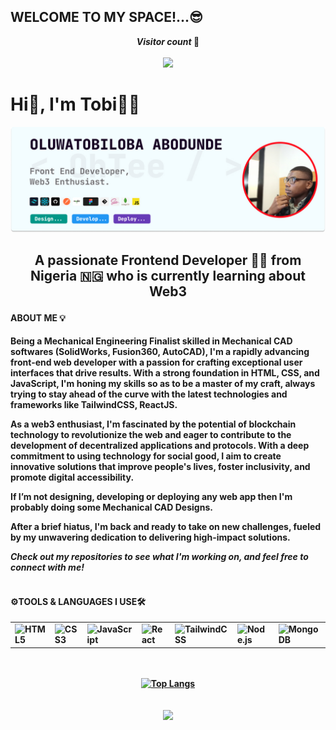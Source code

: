 ## WELCOME TO MY SPACE!...😎

<p align="center"> 
   <strong> <i> Visitor count </i> 🤫 <strong>
  <br><br>
  <img src="https://profile-counter.glitch.me/OhTobiloba/count.svg" />
</p>

# Hi👋, I'm Tobi👨‍💻

![My Banner](./Github-banner.jpg)

## <p align="center"> A passionate Frontend Developer 👩‍💻 from Nigeria 🇳🇬 who is currently learning about Web3 </p>

#### ABOUT ME 💡
Being a Mechanical Engineering Finalist skilled in Mechanical CAD softwares (SolidWorks, Fusion360, AutoCAD), I'm a rapidly advancing front-end web developer with a passion for crafting exceptional user interfaces that drive results. With a strong foundation in HTML, CSS, and JavaScript, I'm honing my skills so as to be a master of my craft, always trying to stay ahead of the curve with the latest technologies and frameworks like TailwindCSS, ReactJS.
<p> As a web3 enthusiast, I'm fascinated by the potential of blockchain technology to revolutionize the web and eager to contribute to the development of decentralized applications and protocols. With a deep commitment to using technology for social good, I aim to create innovative solutions that improve people's lives, foster inclusivity, and promote digital accessibility. </p>
If I’m not designing, developing or deploying any web app then I'm probably doing some Mechanical CAD Designs. 
<p> After a brief hiatus, I'm back and ready to take on new challenges, fueled by my unwavering dedication to delivering high-impact solutions. </p>
<i> Check out my repositories to see what I'm working on, and feel free to connect with me! </i>
<br><br>

#### <strong>⚙️TOOLS & LANGUAGES I USE🛠️</strong>
<table>
  <tr>
    <td>
      <img src="https://img.shields.io/badge/HTML5-E34F26?style=for-the-badge&logo=html5&logoColor=white" alt="HTML5" />
    </td>
    <td>
      <img src="https://img.shields.io/badge/CSS3-1572B6?style=for-the-badge&logo=css3&logoColor=white" alt="CSS3" />
    </td>
    <td>
      <img src="https://img.shields.io/badge/JavaScript-F7DF1E?style=for-the-badge&logo=javascript&logoColor=black" alt="JavaScript" />
    </td>
    <td>
      <img src="https://img.shields.io/badge/React-61DAFB?style=for-the-badge&logo=react&logoColor=black" alt="React" />
    </td>
    <td>
      <img src="https://img.shields.io/badge/TailwindCSS-38B2AC?style=for-the-badge&logo=tailwind-css&logoColor=white" alt="TailwindCSS" />
    </td>
    <td>
      <img src="https://img.shields.io/badge/Node.js-339933?style=for-the-badge&logo=node-dot-js&logoColor=white" alt="Node.js" />
    </td>
    <td>
      <img src="https://img.shields.io/badge/MongoDB-47A248?style=for-the-badge&logo=mongodb&logoColor=white" alt="MongoDB" />
    </td>
    <td>
      <img src="https://img.shields.io/badge/VS%20Code-007ACC?style=for-the-badge&logo=visual-studio-code&logoColor=white" alt="VS Code" />
    </td>
    <td>
      <img src="https://img.shields.io/badge/Git-F05032?style=for-the-badge&logo=git&logoColor=white" alt="Git" />
    </td>
  </tr>
</table>
<br><br>


<div align="center">
   <a href="https://github.com/OhTobiloba/github-readme-stats">
        <img src="https://github-readme-stats.vercel.app/api/top-langs/?username=OhTobiloba&layout=donut" alt="Top Langs" />
      </a>
</div>
<br><br>

<div align="center">
   <img src="https://github-readme-stats.vercel.app/api?username=OhTobiloba&show_icons=true&theme=radical" />
</div>

<!--
**OhTobiloba/OhTobiloba** is a ✨ _special_ ✨ repository because its `README.md` (this file) appears on your GitHub profile.

Here are some ideas to get you started:

- 🔭 I’m currently working on ...
- 🌱 I’m currently learning ...
- 👯 I’m looking to collaborate on ...
- 🤔 I’m looking for help with ...
- 💬 Ask me about ...
- 📫 How to reach me: ...
- 😄 Pronouns: ...
- ⚡ Fun fact: ...
-->
